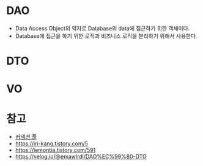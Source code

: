 <!-- ---
layout: post
title: "DAO vs DTO vs VO 개념 알아보기"
categories:
  - java
excerpt: " "
comments: true
share: true
tags:
  - java
  - jsp
  - dto
  - dao
date: 2020-09-21 T17:17:54-0:05:00
--- -->

# DAO
- Data Access Object의 약자로 Database의 data에 접근하기 위한 객체이다.
- Database에 접근을 하기 위한 로직과 비즈니스 로직을 분리하기 위해서 사용한다.

# DTO

# VO

# 참고
- [커넥션 풀](https://linked2ev.github.io/spring/2019/08/14/Spring-3-%EC%BB%A4%EB%84%A5%EC%85%98-%ED%92%80%EC%9D%B4%EB%9E%80/)
- https://iri-kang.tistory.com/5
- https://lemontia.tistory.com/591
- https://velog.io/@emawlrdl/DAO%EC%99%80-DTO